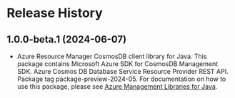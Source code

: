 # Release History

## 1.0.0-beta.1 (2024-06-07)

- Azure Resource Manager CosmosDB client library for Java. This package contains Microsoft Azure SDK for CosmosDB Management SDK. Azure Cosmos DB Database Service Resource Provider REST API. Package tag package-preview-2024-05. For documentation on how to use this package, please see [Azure Management Libraries for Java](https://aka.ms/azsdk/java/mgmt).
